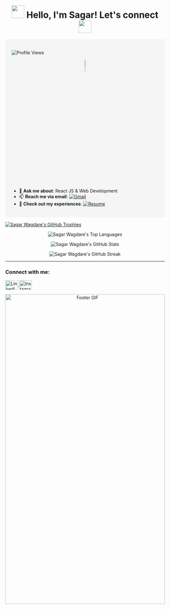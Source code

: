 <h1 align="center">
  <img src="https://user-images.githubusercontent.com/74038190/213844263-a8897a51-32f4-4b3b-b5c2-e1528b89f6f3.png" width="40px" /> 
  Hello, I'm Sagar! Let's connect 
  <img src="https://user-images.githubusercontent.com/74038190/213844263-a8897a51-32f4-4b3b-b5c2-e1528b89f6f3.png" width="40px" />
</h1>

<div style="background-color: #f5f5f5; padding: 20px;">
  <p align="left">
    <img src="https://komarev.com/ghpvc/?username=sagarwagdare&label=Profile%20views&color=F40B0C&bgColor=#FFFFFF&style=flat" alt="Profile Views" />
  </p>

  <!-- Emoji for user interaction -->
  <p align="center">
    <img src="https://raw.githubusercontent.com/Tarikul-Islam-Anik/Animated-Fluent-Emojis/master/Emojis/Smilies/Beaming%20Face%20with%20Smiling%20Eyes.png" alt="Beaming Face" width="10%" height="10%" />
  </p>

  - 💬 **Ask me about**: React JS & Web Development  
  - 📫 **Reach me via email**: [![Gmail](https://img.shields.io/badge/-sagarwagdare2001@gmail.com-D14836?style=flat-square&logo=Gmail&logoColor=white)](mailto:sagarwagdare2001@gmail.com)  
  - 📄 **Check out my experiences**: [![Resume](https://img.shields.io/badge/-View%20My%20Resume-0A66C2?style=flat-square&logo=google-drive&logoColor=white)](https://docs.google.com/document/d/1qzekEJkiCIAqrBWDEmct5k5FXV7xVp82T7dEZMj7uGA/edit?usp=sharing)
</div>

<p align="left">
  <a href="https://github.com/ryo-ma/github-profile-trophy">
    <img src="https://github-profile-trophy.vercel.app/?username=sagarwagdare" alt="Sagar Wagdare's GitHub Trophies" />
  </a>
</p>

<!-- GitHub Stats and Streak -->
<p align="center">
  <img src="https://github-readme-stats.vercel.app/api/top-langs?username=sagarwagdare&show_icons=true&locale=en&layout=compact" alt="Sagar Wagdare's Top Languages" />
</p>

<p align="center">
  <img src="https://github-readme-stats.vercel.app/api?username=sagarwagdare&show_icons=true&locale=en" alt="Sagar Wagdare's GitHub Stats" />
</p>

<p align="center">
  <img src="https://github-readme-streak-stats.herokuapp.com/?user=sagarwagdare" alt="Sagar Wagdare's GitHub Streak" />
</p>

---

<h3 align="left">Connect with me:</h3>
<p align="left">
  <a href="https://www.linkedin.com/in/sagarwagdare/" target="_blank">
    <img align="center" src="https://raw.githubusercontent.com/rahuldkjain/github-profile-readme-generator/master/src/images/icons/Social/linked-in-alt.svg" alt="LinkedIn: Sagar Wagdare" height="30" width="40" />
  </a>
  <a href="https://www.instagram.com/whois_sagar._/" target="_blank">
    <img align="center" src="https://raw.githubusercontent.com/rahuldkjain/github-profile-readme-generator/master/src/images/icons/Social/instagram.svg" alt="Instagram: @whois_sagar._" height="30" width="40" />
  </a>
</p>

<!-- Adding a GIF at the bottom for a nice finishing touch -->
<p align="center">
  <img src="https://media.giphy.com/media/Y4ak9Ki2GZCbJxAnJD/giphy.gif?cid=790b7611r8mz33hwtmnz5i3wfup7avqxhnayunqknwmd5jlo&ep=v1_gifs_search&rid=giphy.gif&ct=g" alt="Footer GIF" width="100%" height="50%" />
</p>
